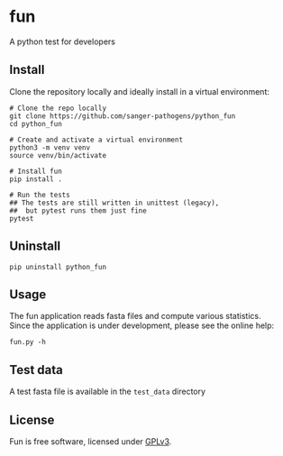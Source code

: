 # fun
A python test for developers

## Install
Clone the repository locally and ideally install in a virtual environment:
```
# Clone the repo locally
git clone https://github.com/sanger-pathogens/python_fun
cd python_fun

# Create and activate a virtual environment
python3 -m venv venv
source venv/bin/activate

# Install fun
pip install .

# Run the tests
## The tests are still written in unittest (legacy), 
##  but pytest runs them just fine
pytest
```

## Uninstall
```
pip uninstall python_fun
```

## Usage
The fun application reads fasta files and compute various statistics.  
Since the application is under development, please see the online help:
```
fun.py -h
```

## Test data
A test fasta file is available in the `test_data` directory

## License
Fun is free software, licensed under [GPLv3](https://github.com/sanger-pathogens/python_fun/blob/master/LICENSE).

